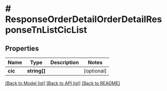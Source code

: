 # # ResponseOrderDetailOrderDetailResponseTnListCicList

## Properties

Name | Type | Description | Notes
------------ | ------------- | ------------- | -------------
**cic** | **string[]** |  | [optional]

[[Back to Model list]](../../README.md#models) [[Back to API list]](../../README.md#endpoints) [[Back to README]](../../README.md)
